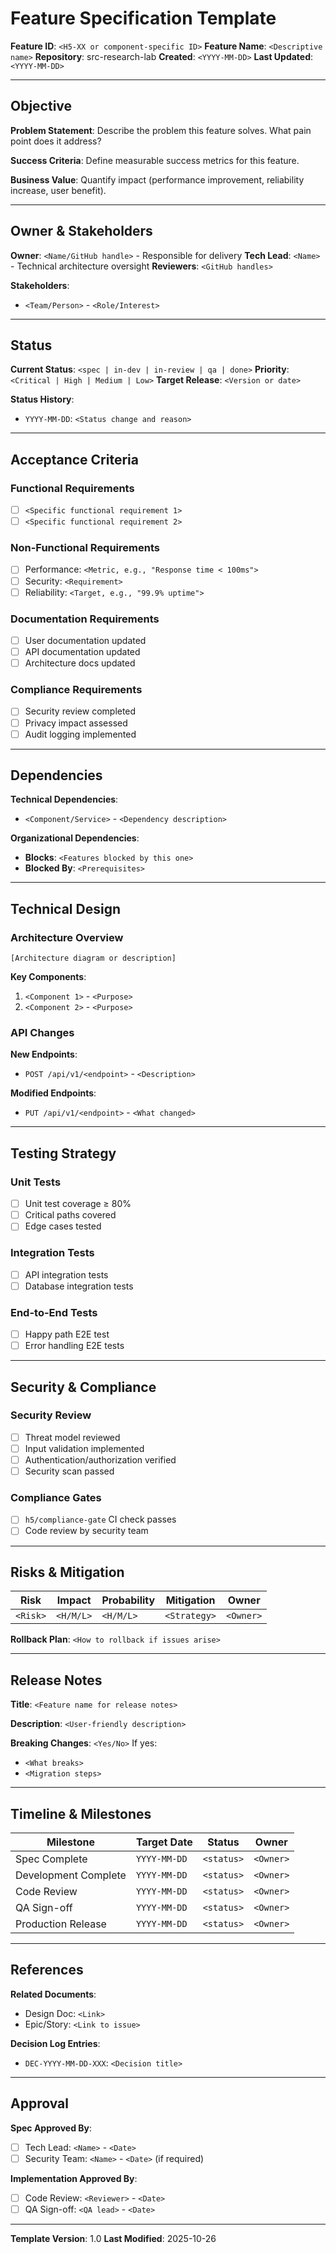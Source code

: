 # Feature Specification Template

**Feature ID**: `<H5-XX or component-specific ID>`
**Feature Name**: `<Descriptive name>`
**Repository**: src-research-lab
**Created**: `<YYYY-MM-DD>`
**Last Updated**: `<YYYY-MM-DD>`

---

## Objective

**Problem Statement**:
Describe the problem this feature solves. What pain point does it address?

**Success Criteria**:
Define measurable success metrics for this feature.

**Business Value**:
Quantify impact (performance improvement, reliability increase, user benefit).

---

## Owner & Stakeholders

**Owner**: `<Name/GitHub handle>` - Responsible for delivery
**Tech Lead**: `<Name>` - Technical architecture oversight
**Reviewers**: `<GitHub handles>`

**Stakeholders**:
- `<Team/Person>` - `<Role/Interest>`

---

## Status

**Current Status**: `<spec | in-dev | in-review | qa | done>`
**Priority**: `<Critical | High | Medium | Low>`
**Target Release**: `<Version or date>`

**Status History**:
- `YYYY-MM-DD`: `<Status change and reason>`

---

## Acceptance Criteria

### Functional Requirements
- [ ] `<Specific functional requirement 1>`
- [ ] `<Specific functional requirement 2>`

### Non-Functional Requirements
- [ ] Performance: `<Metric, e.g., "Response time < 100ms">`
- [ ] Security: `<Requirement>`
- [ ] Reliability: `<Target, e.g., "99.9% uptime">`

### Documentation Requirements
- [ ] User documentation updated
- [ ] API documentation updated
- [ ] Architecture docs updated

### Compliance Requirements
- [ ] Security review completed
- [ ] Privacy impact assessed
- [ ] Audit logging implemented

---

## Dependencies

**Technical Dependencies**:
- `<Component/Service>` - `<Dependency description>`

**Organizational Dependencies**:
- **Blocks**: `<Features blocked by this one>`
- **Blocked By**: `<Prerequisites>`

---

## Technical Design

### Architecture Overview

```
[Architecture diagram or description]
```

**Key Components**:
1. `<Component 1>` - `<Purpose>`
2. `<Component 2>` - `<Purpose>`

### API Changes

**New Endpoints**:
- `POST /api/v1/<endpoint>` - `<Description>`

**Modified Endpoints**:
- `PUT /api/v1/<endpoint>` - `<What changed>`

---

## Testing Strategy

### Unit Tests
- [ ] Unit test coverage ≥ 80%
- [ ] Critical paths covered
- [ ] Edge cases tested

### Integration Tests
- [ ] API integration tests
- [ ] Database integration tests

### End-to-End Tests
- [ ] Happy path E2E test
- [ ] Error handling E2E tests

---

## Security & Compliance

### Security Review
- [ ] Threat model reviewed
- [ ] Input validation implemented
- [ ] Authentication/authorization verified
- [ ] Security scan passed

### Compliance Gates
- [ ] `h5/compliance-gate` CI check passes
- [ ] Code review by security team

---

## Risks & Mitigation

| Risk | Impact | Probability | Mitigation | Owner |
|------|--------|-------------|------------|-------|
| `<Risk>` | `<H/M/L>` | `<H/M/L>` | `<Strategy>` | `<Owner>` |

**Rollback Plan**:
`<How to rollback if issues arise>`

---

## Release Notes

**Title**: `<Feature name for release notes>`

**Description**:
`<User-friendly description>`

**Breaking Changes**: `<Yes/No>`
If yes:
- `<What breaks>`
- `<Migration steps>`

---

## Timeline & Milestones

| Milestone | Target Date | Status | Owner |
|-----------|-------------|--------|-------|
| Spec Complete | `YYYY-MM-DD` | `<status>` | `<Owner>` |
| Development Complete | `YYYY-MM-DD` | `<status>` | `<Owner>` |
| Code Review | `YYYY-MM-DD` | `<status>` | `<Owner>` |
| QA Sign-off | `YYYY-MM-DD` | `<status>` | `<Owner>` |
| Production Release | `YYYY-MM-DD` | `<status>` | `<Owner>` |

---

## References

**Related Documents**:
- Design Doc: `<Link>`
- Epic/Story: `<Link to issue>`

**Decision Log Entries**:
- `DEC-YYYY-MM-DD-XXX`: `<Decision title>`

---

## Approval

**Spec Approved By**:
- [ ] Tech Lead: `<Name>` - `<Date>`
- [ ] Security Team: `<Name>` - `<Date>` (if required)

**Implementation Approved By**:
- [ ] Code Review: `<Reviewer>` - `<Date>`
- [ ] QA Sign-off: `<QA lead>` - `<Date>`

---

**Template Version**: 1.0
**Last Modified**: 2025-10-26
